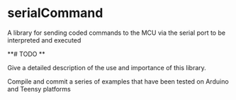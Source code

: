 # serialCommand
A library for sending coded commands to the MCU via the serial port to be interpreted and executed


**# TODO **

Give a detailed description of the use and importance of this library. 

Compile and commit a series of examples that have been tested on Arduino and Teensy platforms



